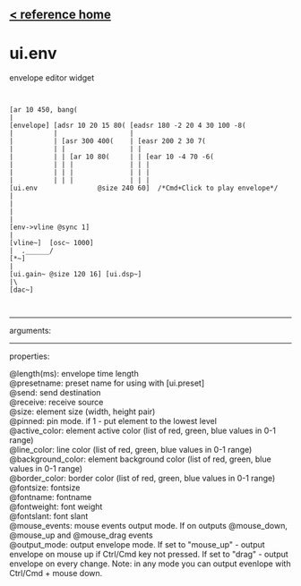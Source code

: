 [< reference home](ceammc_lib.html)
---

# ui.env


envelope editor widget

```


[ar 10 450, bang(
|
[envelope] [adsr 10 20 15 80( [eadsr 180 -2 20 4 30 100 -8(
|          |                  |
|          | [asr 300 400(    | [easr 200 2 30 7(
|          | |                | |
|          | | [ar 10 80(     | | [ear 10 -4 70 -6(
|          | | |              | | |
|          | | |              | | |
|          | | |              | | |
[ui.env               @size 240 60]  /*Cmd+Click to play envelope*/
|
|
|
|
[env->vline @sync 1]
|
[vline~]  [osc~ 1000]
|  .______/
[*~]
|
[ui.gain~ @size 120 16] [ui.dsp~]
|\
[dac~]

            
```

---
arguments:


---
properties:

@length(ms): 
            envelope time length<br>
@presetname: preset name for using with
            [ui.preset]<br>
@send: send destination<br>
@receive: receive source<br>
@size: element size (width, height
            pair)<br>
@pinned: pin mode. if 1 - put element
            to the lowest level<br>
@active_color: element active color
            (list of red, green, blue values in 0-1 range)<br>
@line_color: line color (list of
            red, green, blue values in 0-1 range)<br>
@background_color: element
            background color (list of red, green, blue values in 0-1 range)<br>
@border_color: border color (list
            of red, green, blue values in 0-1 range)<br>
@fontsize: 
            fontsize<br>
@fontname: fontname<br>
@fontweight: font
            weight<br>
@fontslant: font
            slant<br>
@mouse_events: mouse events output
            mode. If on outputs @mouse_down, @mouse_up and @mouse_drag events<br>
@output_mode: 
            output envelope mode. If set to &#34;mouse_up&#34; - output envelope on mouse up if Ctrl/Cmd
            key not pressed. If set to &#34;drag&#34; - output envelope on every change. Note: in any mode
            you can output evenlope with Ctrl/Cmd + mouse down.<br>

